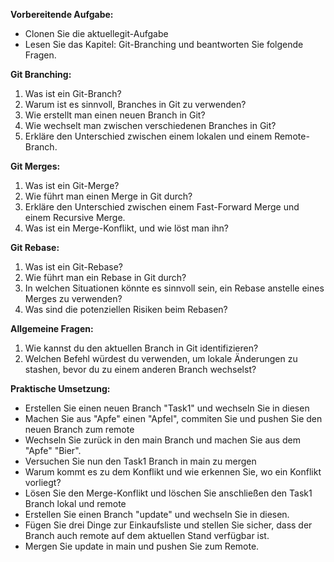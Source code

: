 **Vorbereitende Aufgabe:**
- Clonen Sie die aktuellegit-Aufgabe
- Lesen Sie das Kapitel: Git-Branching und beantworten Sie folgende Fragen.  

**Git Branching:**

1. Was ist ein Git-Branch?
2. Warum ist es sinnvoll, Branches in Git zu verwenden?
3. Wie erstellt man einen neuen Branch in Git?
4. Wie wechselt man zwischen verschiedenen Branches in Git?
5. Erkläre den Unterschied zwischen einem lokalen und einem Remote-Branch.

**Git Merges:**

1. Was ist ein Git-Merge?
2. Wie führt man einen Merge in Git durch?
3. Erkläre den Unterschied zwischen einem Fast-Forward Merge und einem Recursive Merge.
4. Was ist ein Merge-Konflikt, und wie löst man ihn?

**Git Rebase:**

1. Was ist ein Git-Rebase?
2. Wie führt man ein Rebase in Git durch?
3. In welchen Situationen könnte es sinnvoll sein, ein Rebase anstelle eines Merges zu verwenden?
4. Was sind die potenziellen Risiken beim Rebasen?

**Allgemeine Fragen:**

1. Wie kannst du den aktuellen Branch in Git identifizieren?
2. Welchen Befehl würdest du verwenden, um lokale Änderungen zu stashen, bevor du zu einem anderen Branch wechselst?

**Praktische Umsetzung:**
- Erstellen Sie einen neuen Branch "Task1" und wechseln Sie in diesen
- Machen Sie aus "Apfe" einen "Apfel", commiten Sie und pushen Sie den neuen Branch zum remote
- Wechseln Sie zurück in den main Branch und machen Sie aus dem "Apfe" "Bier".
- Versuchen Sie nun den Task1 Branch in main zu mergen
- Warum kommt es zu dem Konflikt und wie erkennen Sie, wo ein Konflikt vorliegt?
- Lösen Sie den Merge-Konflikt und löschen Sie anschließen den Task1 Branch lokal und remote
- Erstellen Sie einen Branch "update" und wechseln Sie in diesen.
- Fügen Sie drei Dinge zur Einkaufsliste und stellen Sie sicher, dass der Branch auch remote auf dem aktuellen Stand verfügbar ist.
- Mergen Sie update in main und pushen Sie zum Remote.
